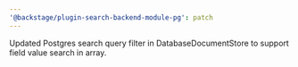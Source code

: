 ```yaml
---
'@backstage/plugin-search-backend-module-pg': patch
---
```


Updated Postgres search query filter in DatabaseDocumentStore to support field value search in array.
